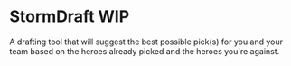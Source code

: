 # StormDraft WIP

A drafting tool that will suggest the best possible pick(s) for you and your team based on the heroes already picked and the heroes you're against.
